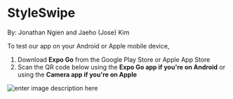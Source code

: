 # StyleSwipe

By: Jonathan Ngien and Jaeho (Jose) Kim

To test our app on your Android or Apple mobile device,

1. Download **Expo Go** from the Google Play Store or Apple App Store
2. Scan the QR code below using the **Expo Go app if you're on Android** or using the **Camera app if you're on Apple**

![enter image description here](exp://u.expo.dev/42552b07-7571-4e84-9f16-7950731d19d3/group/eff43320-09f4-427d-81ee-49bff2c634ce)
